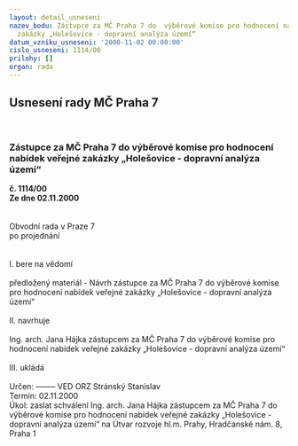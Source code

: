 ```yaml
---
layout: detail_usneseni
nazev_bodu: Zástupce za MČ Praha 7 do  výběrové komise pro hodnocení nabídek veřejné
  zakázky „Holešovice - dopravní analýza území“
datum_vzniku_usneseni: '2000-11-02 00:00:00'
cislo_usneseni: 1114/00
prilohy: []
organ: rada
---
```

<div id="ucUsn_pList" class="usn">
	<span><h2>Usnesení rady MČ Praha 7 </h2>
<br></span><div class="standBody">
<span><h3>Zástupce za MČ Praha 7 do  výběrové komise pro hodnocení nabídek veřejné zakázky „Holešovice - dopravní analýza území“</h3></span><div class="center">
		<strong>č. 1114/00</strong><br>
	</div>
<div class="center">
		<strong>Ze dne 02.11.2000</strong><br><br>
	</div>
<br>Obvodní rada v Praze 7<br>po projednání<br><br><br>I.	bere na vědomí<br><br> předložený materiál - Návrh zástupce za MČ Praha 7 do  výběrové komise pro hodnocení nabídek veřejné zakázky „Holešovice - dopravní analýza území“<br><br>II.	navrhuje<br><br>Ing. arch. Jana Hájka zástupcem za MČ Praha 7 do výběrové komise pro hodnocení nabídek veřejné zakázky „Holešovice - dopravní analýza území“<br><br>III.	ukládá <br><br> Určen:	–––––	VED ORZ  Stránský Stanislav<br>Termín: 02.11.2000<br>Úkol:	zaslat schválení Ing. arch. Jana Hájka zástupcem za MČ Praha 7 do výběrové komise pro hodnocení nabídek veřejné zakázky „Holešovice - dopravní analýza území“ na Útvar rozvoje hl.m. Prahy, Hradčanské nám. 8, Praha 1 <br> <br><br><br> </div>
</div>